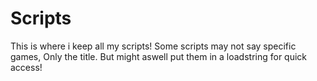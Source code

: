 # Scripts
This is where i keep all my scripts!
Some scripts may not say specific games, Only the title. But might aswell put them in a loadstring for quick access!
